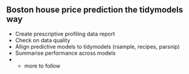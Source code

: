 ## Boston house price prediction the tidymodels way

- Create prescriptive profiling data report
- Check on data quality
- Allign predictive models to tidymodels (rsample, recipes, parsnip)
- Summarise performance across models
- + more to follow

